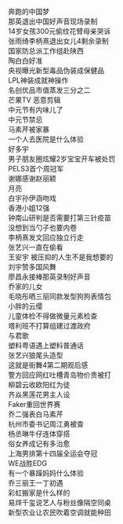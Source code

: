 奔跑的中国梦  
那英退出中国好声音现场录制  
14岁女孩300元偷纹花臂母亲哭诉  
张雨绮李柄熹退出女儿4剩余录制  
国家防总派工作组赴陕西  
陶白白好准  
央视曝光新型毒品伪装成保健品  
LPL神装成就神操作  
名创优品市值蒸发三分之二  
芒果TV 恶意剪辑  
中元节有内味儿了  
中元节禁忌  
马素芹被家暴  
一个人去医院是什么体验  
好多宇  
男子朋友圈炫耀2岁宝宝开车被处罚  
PELS3首个周冠军  
谢娜感谢赵丽颖  
月亮  
白宇孙伊涵吻戏  
香港小姐12强  
钟南山研判是否需要打第三针疫苗  
没想到当勺子也要内卷  
李柄熹发文回应独立行走  
张艺兴一直在偷看  
王安宇 被压抑的人生不是我想要的  
刘宇赞多国风舞  
廖昌永接棒那英录制好声音  
乔家的儿女  
毛晓彤晒三丽同款发型狗狗表情包  
小胖的云缨  
儿童体检不得做微量元素检查  
塔利班不打算组建过渡政府  
与君歌  
塑料粤语遇上塑料普通话  
张艺兴狼尾头造型  
这就是街舞4第二期观后感  
警方回应网红吐槽青岛物价贵被打  
柳碧云收欧阳红为徒  
齐焱黑莲花男主人设  
Faker重回世界赛  
乔二强表白马素芹  
杭州市委书记周江勇被查  
杨丞琳牛仔连体穿搭  
俗女养成记有多治愈  
上海男排第十四届全运会夺冠  
WE战胜EDG  
有一个暴躁妈妈什么体验  
乔三丽王一丁初遇  
彩虹搬家是什么样的  
易烊千玺说艺人与粉丝像隔空同桌  
新型农业让农民吹着空调就能种田  
